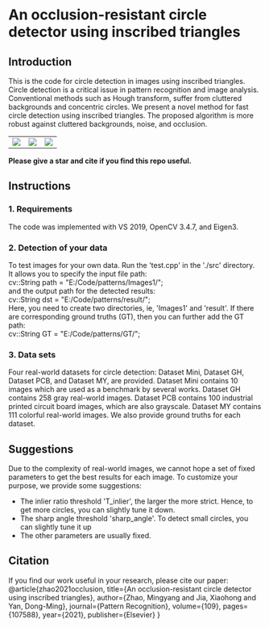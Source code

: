 # An occlusion-resistant circle detector using inscribed triangles



## Introduction
This is the code for circle detection in images using inscribed triangles. Circle detection is a critical issue in pattern recognition and image analysis. Conventional methods such as Hough transform, suffer from cluttered backgrounds and concentric circles. We present a novel method for fast circle detection using inscribed triangles. The proposed algorithm is more robust against cluttered backgrounds, noise, and occlusion.



<table>
    <tr>
         <td ><center><img src="https://github.com/zikai1/CircleDetection/blob/master/input.png"> </center></td>
        <td ><center><img src="https://github.com/zikai1/CircleDetection/blob/master/det.png"> </center></td>
        <td ><center><img src="https://github.com/zikai1/CircleDetection/blob/master/det2.png"> </center></td>
    </tr>
</table>

**Please give a star and cite if you find this repo useful.**

## Instructions
### 1. Requirements
The code was implemented with VS 2019, OpenCV 3.4.7, and Eigen3.

### 2. Detection of your data
To test images for your own data. Run the 'test.cpp' in the './src' directory.  
It allows you to specify the input file path:  
cv::String path = "E:/Code/patterns/Images1/";  
and the output path for the detected results:  
cv::String dst = "E:/Code/patterns/result/";  
Here, you need to create two directories, ie, 'Images1' and 'result'. If there are corresponding ground truths (GT), then you can further add the GT path:  
cv::String GT = "E:/Code/patterns/GT/";

### 3. Data sets
Four real-world datasets for circle detection: Dataset Mini, Dataset GH, Dataset PCB, and Dataset MY, are provided. Dataset Mini contains 10 images which are used as a benchmark by several works. Dataset GH contains 258 gray real-world images. Dataset PCB contains 100 industrial printed circuit board images, which are also grayscale. Dataset MY contains 111 colorful real-world images. We also provide ground truths for each dataset.


## Suggestions
Due to the complexity of real-world images, we cannot hope a set of fixed parameters to get the best results for each image. To customize your purpose, we provide some suggestions:  
- The inlier ratio threshold 'T_inlier', the larger the more strict. Hence, to get more circles, you can slightly tune it down.
- The sharp angle threshold 'sharp_angle'. To detect small circles, you can slightly tune it up
- The other parameters are usually fixed.

## Citation
If you find our work useful in your research, please cite our paper:  
@article{zhao2021occlusion,
  title={An occlusion-resistant circle detector using inscribed triangles},
  author={Zhao, Mingyang and Jia, Xiaohong and Yan, Dong-Ming},
  journal={Pattern Recognition},
  volume={109},
  pages={107588},
  year={2021},
  publisher={Elsevier}
}

